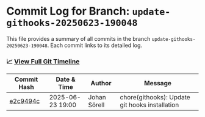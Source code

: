 # Commit Log for Branch: `update-githooks-20250623-190048`

This file provides a summary of all commits in the branch `update-githooks-20250623-190048`.
Each commit links to its detailed log.

### 📈 [View Full Git Timeline](./git_timeline_report.md)

| Commit Hash | Date & Time       | Author       | Message           |
|-------------|------------------|--------------|-------------------|
| [e2c9494c](./e2c9494c.md) | 2025-06-23 19:00 | Johan Sörell | chore(githooks): Update git hooks installation |
